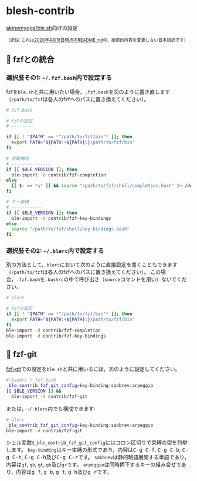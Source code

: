# blesh-contrib
[akinomyoga/ble.sh](https://github.com/akinomyoga/ble.sh)向けの設定

<sup>〔訳註: これは[2020年4月16日時点のREADME.md](https://github.com/akinomyoga/blesh-contrib/blob/4adcf89e0d6fdc334f72da8354754c37435d2ec8/README.md)の，技術的内容を変更しない日本語訳です〕</sup>

## :pencil: fzfとの統合

### 選択肢その1: `~/.fzf.bash`内で設定する

fzfを`ble.sh`と共に用いたい場合，`.fzf.bash`を次のように書き直します（`/path/to/fzf`は各人のfzfへのパスに置き換えてください）。

```bash
# fzf.bash

# fzfの設定
# ---------

if [[ ! "$PATH" == *"/path/to/fzf/bin"* ]]; then
  export PATH="${PATH:+${PATH}:}/path/to/fzf/bin"
fi

# 自動補完
# ---------------
if [[ $BLE_VERSION ]]; then
  ble-import -d contrib/fzf-completion
else
  [[ $- == *i* ]] && source "/path/to/fzf/shell/completion.bash" 2> /dev/null
fi

# キー束縛
# ------------
if [[ $BLE_VERSION ]]; then
  ble-import -d contrib/fzf-key-bindings
else
  source "/path/to/fzf/shell/key-bindings.bash"
fi
```

### 選択肢その2: `~/.blerc`内で設定する

別の方法として，`blerc`において次のように直接設定を書くこともできます（`/path/to/fzf`は各人のfzfへのパスに置き換えてください）。
この場合，`.fzf.bash`を`.bashrc`の中で呼び出さ（`source`コマンドを用い）ないでください。

```bash
# blerc

# fzfの設定
if [[ ! "$PATH" == *"/path/to/fzf/bin"* ]]; then
  export PATH="${PATH:+${PATH}:}/path/to/fzf/bin"
fi
ble-import -d contrib/fzf-completion
ble-import -d contrib/fzf-key-bindings
```

## :pencil: fzf-git

[fzf-git](https://gist.github.com/junegunn/8b572b8d4b5eddd8b85e5f4d40f17236)での設定を`ble.sh`と共に用いるには，次のように設定してください。

```bash
# bashrc / fzf.bash
_ble_contrib_fzf_git_config=key-binding:sabbrev:arpeggio
[[ $BLE_VERSION ]] &&
  ble-import -d contrib/fzf-git
```

または，`~/.blerc`内でも構成できます:

```bash
# blerc
_ble_contrib_fzf_git_config=key-binding:sabbrev:arpeggio
ble-import -d contrib/fzf-git
```

シェル変数`$_ble_contrib_fzf_git_config`にはコロン区切りで束縛の型を列挙します。
`key-binding`はキー束縛の形式であり，内容は<kbd>C-g C-f</kbd>, <kbd>C-g C-b</kbd>, <kbd>C-g C-t</kbd>, <kbd>C-g C-h</kbd>及び<kbd>C-g C-r</kbd>です。
`sabbrev`は静的略語展開する単語であり，内容は`gf`, `gb`, `gt`, `gh`及び`gr`です。
`arpeggio`は同時押下するキーの組み合せであり，内容は<kbd>g f</kbd>, <kbd>g b</kbd>, <kbd>g t</kbd>, <kbd>g h</kbd>及び<kbd>g r</kbd>です。
